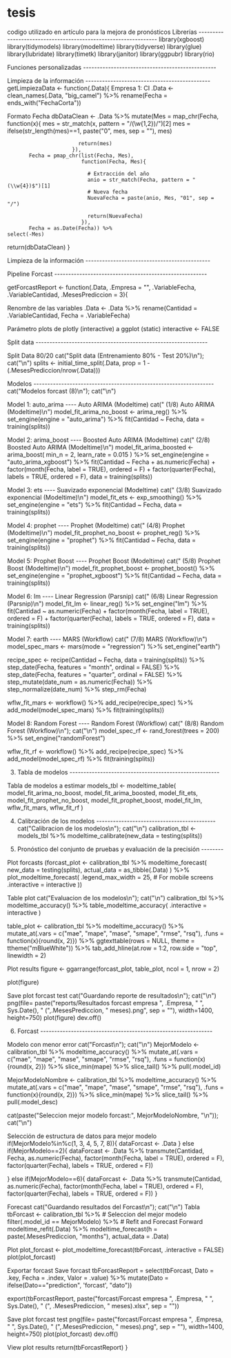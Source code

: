 # tesis
codigo utilizado en artículo para la mejora de pronósticos
Librerías ---------------------------------------------------------------
library(xgboost)
library(tidymodels)
library(modeltime)
library(tidyverse)
library(glue)
library(lubridate)
library(timetk)
library(janitor)
library(ggpubr)
library(rio)

Funciones personalizadas ------------------------------------------------

Limpieza de la información ---------------------------------------------
getLimpiezaData <- function(.Data){
   Empresa 1: CI
  .Data <- clean_names(.Data, "big_camel") %>% 
    rename(Fecha = ends_with("FechaCorta"))
  
   Formato Fecha
  dbDataClean <- .Data %>% 
    mutate(Mes = map_chr(Fecha, 
                         function(x){
                           mes = str_match(x, pattern = "/(\\w{1,2})/")[2]
                           mes = ifelse(str_length(mes)==1, paste("0", mes, sep = ""), mes)
                           
                           return(mes)
                         }),
           Fecha = pmap_chr(list(Fecha, Mes), 
                            function(Fecha, Mes){
                              
                              # Extracción del año
                              anio = str_match(Fecha, pattern = "(\\w{4})$")[1]
                              # Nueva fecha
                              NuevaFecha = paste(anio, Mes, "01", sep = "/")
                              
                              return(NuevaFecha)
                            }),
           Fecha = as.Date(Fecha)) %>% 
    select(-Mes)
  
  return(dbDataClean)
}


 Limpieza de la información ---------------------------------------------

 Pipeline Forcast -------------------------------------------------------


getForcastReport <- function(.Data, .Empresa = "", .VariableFecha, .VariableCantidad,
                             .MesesPrediccion = 3){
  
 Renombre de las variables
  .Data <- .Data %>% 
    rename(Cantidad = .VariableCantidad,
           Fecha = .VariableFecha)
  
   Parámetro plots de plotly (interactive) a ggplot (static)
  interactive <- FALSE
  
   Split data --------------------------------------------------------------
  
   Split Data 80/20
  cat("Split data (Entrenamiento 80% - Test 20%)\n"); cat("\n")
  splits <- initial_time_split(.Data, prop = 1 - (.MesesPrediccion/nrow(.Data)))
  
   Modelos -----------------------------------------------------------------
  cat("Modelos forcast (8)\n"); cat("\n")
  
  Model 1: auto_arima ----
  Auto ARIMA (Modeltime)
  cat("     (1/8) Auto ARIMA (Modeltime)\n")
  model_fit_arima_no_boost <- arima_reg() %>%
    set_engine(engine = "auto_arima") %>%
    fit(Cantidad ~ Fecha, data = training(splits))
  
  Model 2: arima_boost ----
  Boosted Auto ARIMA (Modeltime)
  cat("     (2/8) Boosted Auto ARIMA (Modeltime)\n")
  model_fit_arima_boosted <- arima_boost(
    min_n = 2,
    learn_rate = 0.015
  ) %>%
    set_engine(engine = "auto_arima_xgboost") %>%
    fit(Cantidad ~ Fecha +
          as.numeric(Fecha) +
          factor(month(Fecha,    label = TRUE), ordered = F) +
          factor(quarter(Fecha), labels = TRUE, ordered = F),
        data = training(splits))
  
  
   Model 3: ets ----
   Suavizado exponencial (Modeltime)
  cat("     (3/8) Suavizado exponencial (Modeltime)\n")
  model_fit_ets <- exp_smoothing() %>%
    set_engine(engine = "ets") %>%
    fit(Cantidad ~ Fecha, data = training(splits))
  
  
   Model 4: prophet ----
   Prophet (Modeltime)
  cat("     (4/8) Prophet (Modeltime)\n")
  model_fit_prophet_no_boost <- prophet_reg() %>%
    set_engine(engine = "prophet") %>%
    fit(Cantidad ~ Fecha, data = training(splits))
  
  
   Model 5: Prophet Boost ----
   Prophet Boost (Modeltime)
  cat("     (5/8) Prophet Boost (Modeltime)\n")
  model_fit_prophet_boost <- prophet_boost() %>%
    set_engine(engine = "prophet_xgboost") %>%
    fit(Cantidad ~ Fecha, data = training(splits))
  
  
   Model 6: lm ----
   Linear Regression (Parsnip)
  cat("     (6/8) Linear Regression (Parsnip)\n")
  model_fit_lm <- linear_reg() %>%
    set_engine("lm") %>%
    fit(Cantidad ~ as.numeric(Fecha) +
          factor(month(Fecha,    label = TRUE), ordered = F) +
          factor(quarter(Fecha), labels = TRUE, ordered = F),
        data = training(splits))
  
  
   Model 7: earth ----
   MARS (Workflow)
  cat("     (7/8) MARS (Workflow)\n")
  model_spec_mars <- mars(mode = "regression") %>%
    set_engine("earth") 
  
  recipe_spec <- recipe(Cantidad ~ Fecha, 
                        data = training(splits)) %>%
    step_date(Fecha, features = "month",   ordinal = FALSE) %>%
    step_date(Fecha, features = "quarter", ordinal = FALSE) %>%
    step_mutate(date_num = as.numeric(Fecha)) %>%
    step_normalize(date_num) %>%
    step_rm(Fecha)
  
  wflw_fit_mars <- workflow() %>%
    add_recipe(recipe_spec) %>%
    add_model(model_spec_mars) %>%
    fit(training(splits))
  
  
   Model 8: Random Forest ----
   Random Forest (Workflow)
  cat("     (8/8) Random Forest (Workflow)\n"); cat("\n")
  model_spec_rf <- rand_forest(trees = 200) %>%
    set_engine("randomForest")
  
  wflw_fit_rf <- workflow() %>%
    add_recipe(recipe_spec) %>%
    add_model(model_spec_rf) %>%
    fit(training(splits))
  
  
   3. Tabla de modelos ------------------------------------------------------
  
   Tabla de modelos a estimar
  models_tbl <- modeltime_table(
    model_fit_arima_no_boost,
    model_fit_arima_boosted,
    model_fit_ets,
    model_fit_prophet_no_boost,
    model_fit_prophet_boost,
    model_fit_lm,
    wflw_fit_mars,
    wflw_fit_rf
  )
  
  
   4. Calibración de los modelos -------------------------------------------
  cat("Calibracion de los modelos\n"); cat("\n")
  calibration_tbl <- models_tbl %>%
    modeltime_calibrate(new_data = testing(splits))
  
  
   5. Pronóstico del conjunto de pruebas y evaluación de la precisión --------
  
   Plot forcasts
  (forcast_plot <- calibration_tbl %>%
     modeltime_forecast(
       new_data    = testing(splits),
       actual_data = as_tibble(.Data)
     ) %>%
     plot_modeltime_forecast(
       .legend_max_width = 25, # For mobile screens
       .interactive      = interactive
     ))
  
   Table plot
  cat("Evaluacion de los modelos\n"); cat("\n")
  calibration_tbl %>%
    modeltime_accuracy() %>%
    table_modeltime_accuracy(
      .interactive = interactive
    )
  
  table_plot <- calibration_tbl %>%
    modeltime_accuracy() %>% 
    mutate_at(.vars = c("mae", "mape", "mase", "smape", "rmse", "rsq"), 
              .funs = function(x){round(x, 2)}) %>% 
    ggtexttable(rows = NULL, theme = ttheme("mBlueWhite")) %>% 
    tab_add_hline(at.row = 1:2, row.side = "top", linewidth = 2)
  
   Plot results
  figure <- ggarrange(forcast_plot, table_plot,
                      ncol = 1, nrow = 2)
  
  plot(figure)
  
   Save plot forcast test
  cat("Guardando reporte de resultados\n"); cat("\n")
  png(file= paste("reports/Resultados forcast empresa ", .Empresa, " ", Sys.Date(), " (",.MesesPrediccion, " meses).png", sep = ""),
      width=1400, height=750)
  plot(figure)
  dev.off()
  
  
   6. Forcast --------------------------------------------------------------
  
   Modelo con menor error
  cat("Forcast\n"); cat("\n")
  MejorModelo <- calibration_tbl %>%
    modeltime_accuracy() %>% 
    mutate_at(.vars = c("mae", "mape", "mase", "smape", "rmse", "rsq"), 
              .funs = function(x){round(x, 2)}) %>% 
    slice_min(mape) %>% 
    slice_tail() %>% 
    pull(.model_id)
  
  MejorModeloNombre <- calibration_tbl %>%
    modeltime_accuracy() %>% 
    mutate_at(.vars = c("mae", "mape", "mase", "smape", "rmse", "rsq"), 
              .funs = function(x){round(x, 2)}) %>% 
    slice_min(mape) %>% 
    slice_tail() %>% 
    pull(.model_desc)
  
  cat(paste("Seleccion mejor modelo forcast:", MejorModeloNombre, "\n")); cat("\n")
  
  
   Selección de estructura de datos para mejor modelo
  if(MejorModelo%in%c(1, 3, 4, 5, 7, 8)){
    dataForcast <- .Data
  } else if(MejorModelo==2){
    dataForcast <- .Data %>% 
      transmute(Cantidad, Fecha, as.numeric(Fecha),
                factor(month(Fecha, label = TRUE), ordered = F),
                factor(quarter(Fecha), labels = TRUE, ordered = F))
    
  } else if(MejorModelo==6){
    dataForcast <- .Data %>% 
      transmute(Cantidad, as.numeric(Fecha),
                factor(month(Fecha, label = TRUE), ordered = F),
                factor(quarter(Fecha), labels = TRUE, ordered = F))
  }
  
   Forecast
  cat("Guardando resultados del Forcast\n"); cat("\n")
   Tabla
  tbForcast <- calibration_tbl %>%
    # Seleccion del mejor modelo
    filter(.model_id == MejorModelo) %>%
    # Refit and Forecast Forward
    modeltime_refit(.Data) %>%
    modeltime_forecast(h = paste(.MesesPrediccion, "months"), actual_data = .Data)
  
   Plot
  plot_forcast <- plot_modeltime_forecast(tbForcast, .interactive = FALSE)
  plot(plot_forcast)
  
   Exportar forcast
   Save forcast
  tbForcastReport = select(tbForcast,
                           Dato = .key, Fecha = .index, Valor = .value) %>% 
    mutate(Dato = ifelse(Dato=="prediction", 'forcast', "dato"))
  
  export(tbForcastReport, 
         paste("forcast/Forcast empresa ", .Empresa, " ", Sys.Date(), " (", .MesesPrediccion, " meses).xlsx", sep = ""))
  
   Save plot forcast test
  png(file= paste("forcast/Forcast empresa ", .Empresa, " ", Sys.Date(), " (",.MesesPrediccion, " meses).png", sep = ""),
      width=1400, height=750)
  plot(plot_forcast)
  dev.off()
  
   View plot results
  return(tbForcastReport)
}
